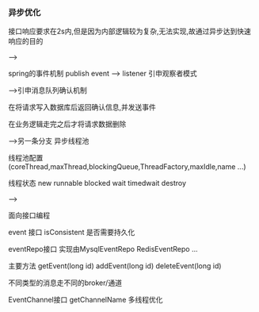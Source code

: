 ### 异步优化

接口响应要求在2s内,但是因为内部逻辑较为复杂,无法实现,故通过异步达到快速响应的目的

-->

spring的事件机制 publish event   --> listener  引申观察者模式

-->引申消息队列确认机制

在将请求写入数据库后返回确认信息,并发送事件

在业务逻辑走完之后才将请求数据删除

-->另一条分支 异步线程池

线程池配置(coreThread,maxThread,blockingQueue,ThreadFactory,maxIdle,name ...)

线程状态 new runnable blocked wait timedwait destroy



-->

面向接口编程

event 接口 isConsistent 是否需要持久化

eventRepo接口 实现由MysqlEventRepo  RedisEventRepo ...

主要方法 getEvent(long id)  addEvent(long id)  deleteEvent(long id)  

不同类型的消息走不同的broker/通道

EventChannel接口  getChannelName 多线程优化